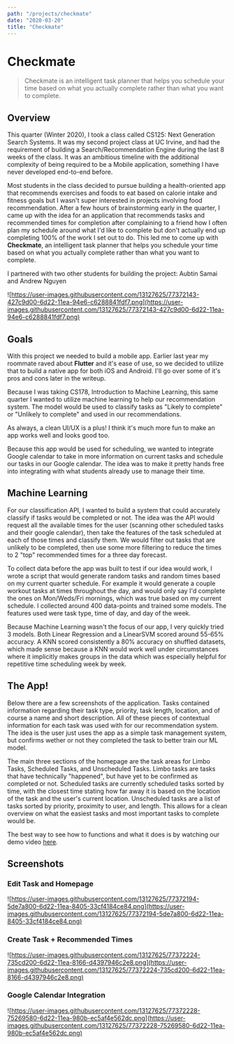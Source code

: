 ```yaml
---
path: "/projects/checkmate"
date: "2020-03-20"
title: "Checkmate"
---
```


# Checkmate

> Checkmate is an intelligent task planner that helps you schedule your time based on what you actually complete rather than what you want to complete.

## Overview

This quarter (Winter 2020), I took a class called CS125: Next Generation Search Systems. It was my second project class at UC Irvine, and had the requirement of building a Search/Recommendation Engine during the last 8 weeks of the class. It was an ambitious timeline with the additional complexity of being required to be a Mobile application, something I have never developed end-to-end before.

Most students in the class decided to pursue building a health-oriented app that recommends exercises and foods to eat based on calorie intake and fitness goals but I wasn't super interested in projects involving food recommendation. After a few hours of brainstorming early in the quarter, I came up with the idea for an application that recommends tasks and recommended times for completion after complaining to a friend how I often plan my schedule around what I'd like to complete but don't actually end up completing 100% of the work I set out to do. This led me to come up with **Checkmate**, an intelligent task planner that helps you schedule your time based on what you actually complete rather than what you want to complete.

I partnered with two other students for building the project: Aubtin Samai and Andrew Nguyen

![https://user-images.githubusercontent.com/13127625/77372143-427c9d00-6d22-11ea-94e6-c6288841fdf7.png](https://user-images.githubusercontent.com/13127625/77372143-427c9d00-6d22-11ea-94e6-c6288841fdf7.png)

## Goals

With this project we needed to build a mobile app. Earlier last year my roommate raved about **Flutter** and it's ease of use, so we decided to utilize that to build a native app for both iOS and Android. I'll go over some of it's pros and cons later in the writeup.

Because I was taking CS178, Introduction to Machine Learning, this same quarter I wanted to utilize machine learning to help our recommendation system. The model would be used to classify tasks as "Likely to complete" or "Unlikely to complete" and used in our recommendations.

As always, a clean UI/UX is a plus! I think it's much more fun to make an app works well and looks good too.

Because this app would be used for scheduling, we wanted to integrate Google calendar to take in more information on current tasks and schedule our tasks in our Google calendar. The idea was to make it pretty hands free into integrating with what students already use to manage their time.

## Machine Learning

For our classification API, I wanted to build a system that could accurately classify if tasks would be completed or not. The idea was the API would request all the available times for the user (scanning other scheduled tasks and their google calendar), then take the features of the task scheduled at each of those times and classify them. We would filter out tasks that are unlikely to be completed, then use some more filtering to reduce the times to 2 "top" recommended times for a three day forecast.

To collect data before the app was built to test if our idea would work, I wrote a script that would generate random tasks and random times based on my current quarter schedule. For example it would generate a couple workout tasks at times throughout the day, and would only say I'd complete the ones on Mon/Weds/Fri mornings, which was true based on my current schedule. I collected around 400 data-points and trained some models. The features used were task type, time of day, and day of the week.

Because Machine Learning wasn't the focus of our app, I very quickly tried 3 models. Both Linear Regression and a LinearSVM scored around 55-65% accuracy. A KNN scored consistently a 80% accuracy on shuffled datasets, which made sense because a KNN would work well under circumstances where it implicitly makes groups in the data which was especially helpful for repetitive time scheduling week by week. 

## The App!

Below there are a few screenshots of the application. Tasks contained information regarding their task type, priority, task length, location, and of course a name and short description. All of these pieces of contextual information for each task was used with for our recommendation system. The idea is the user just uses the app as a simple task management system, but confirms wether or not they completed the task to better train our ML model.

The main three sections of the homepage are the task areas for Limbo Tasks, Scheduled Tasks, and Unscheduled Tasks. Limbo tasks are tasks that have technically "happened", but have yet to be confirmed as completed or not. Scheduled tasks are currently scheduled tasks sorted by time, with the closest time stating how far away it is based on the location of the task and the user's current location. Unscheduled tasks are a list of tasks sorted by priority, proximity to user, and length. This allows for a clean overview on what the easiest tasks and most important tasks to complete would be.

The best way to see how to functions and what it does is by watching our demo video [here](https://www.youtube.com/watch?v=Mt7tbNEvJaQ&t=111s).

## Screenshots

### Edit Task and Homepage

![https://user-images.githubusercontent.com/13127625/77372194-5de7a800-6d22-11ea-8405-33cf4184ce84.png](https://user-images.githubusercontent.com/13127625/77372194-5de7a800-6d22-11ea-8405-33cf4184ce84.png)

### Create Task + Recommended Times

![https://user-images.githubusercontent.com/13127625/77372224-735cd200-6d22-11ea-8166-d4397946c2e8.png](https://user-images.githubusercontent.com/13127625/77372224-735cd200-6d22-11ea-8166-d4397946c2e8.png)

### Google Calendar Integration

![https://user-images.githubusercontent.com/13127625/77372228-75269580-6d22-11ea-980b-ec5af4e562dc.png](https://user-images.githubusercontent.com/13127625/77372228-75269580-6d22-11ea-980b-ec5af4e562dc.png)